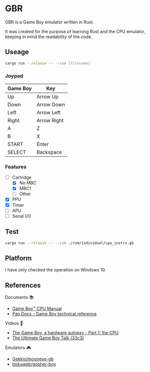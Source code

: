 # GBR

GBR is a Game Boy emulator written in Rust.

It was created for the purpose of learning Rust and the CPU emulator, keeping in mind the readability of the code.

## Useage

```bash
cargo run --release -- --rom [filename]
```

### Joypad

Game Boy|Key
---|---
Up|Arrow Up
Down|Arrow Down
Left|Arrow Left
Right|Arrow Right
A|Z
B|X
START|Enter
SELECT|Backspace

### Features

- [ ] Cartridge
  - [x] No MBC
  - [x] MBC1
  - [ ] Other
- [x] PPU
- [x] Timer
- [ ] APU
- [ ] Serial I/O

## Test

```bash
cargo run --release -- --rom ./rom/individual/cpu_instrs.gb
```

## Platform

I have only checked the operation on Windows 10.

## References

Documents 📚

- [Game Boy™ CPU Manual](http://marc.rawer.de/Gameboy/Docs/GBCPUman.pdf)
- [Pan Docs - Game Boy technical reference](https://gbdev.io/pandocs/)

Videos 🎥

- [The Game Boy, a hardware autopsy - Part 1: the CPU](https://youtu.be/RZUDEaLa5Nw)
- [The Ultimate Game Boy Talk (33c3)](https://youtu.be/HyzD8pNlpwI)

Emulators 🎮

- [Gekkio/mooneye-gb](https://github.com/Gekkio/mooneye-gb)
- [bokuweb/gopher-boy](https://github.com/bokuweb/gopher-boy)